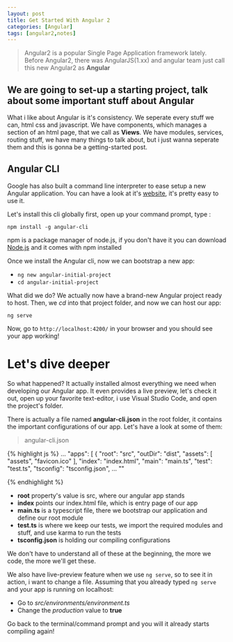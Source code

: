 ```yaml
---
layout: post
title: Get Started With Angular 2
categories: [Angular]
tags: [angular2,notes]
---
```


> Angular2 is a popular Single Page Application framework lately. Before Angular2, there was AngularJS(1.xx) and angular team just call this new Angular2 as **Angular** 


## We are going to set-up a starting project, talk about some important stuff about Angular

What i like about Angular is it's consistency. We seperate every stuff we can, html css and javascript. We have components, which manages a section of an html page, that we call as **Views**. We have modules, services, routing stuff, we have many things to talk about, but i just wanna seperate them and this is gonna be a getting-started post.

## Angular CLI

Google has also built a command line interpreter to ease setup a new Angular application. You can have a look at it's [website](https://cli.angular.io/), it's pretty easy to use it. 

Let's install this cli globally first, open up your command prompt, type :

`npm install -g angular-cli`

npm is a package manager of node.js, if you don't have it you can download [Node.js](https://nodejs.org/en/download/) and it comes with npm installed 

Once we install the Angular cli, now we can bootstrap a new app:

- `ng new angular-initial-project`
- `cd angular-initial-project`

What did we do? We actually now have a brand-new Angular project ready to host. Then, we *cd* into that project folder, and now we can host our app:

`ng serve`

Now, go to `http://localhost:4200/` in your browser and you should see your app working!

# Let's dive deeper

So what happened? It actually installed almost everything we need when developing our Angular app. It even provides a live preview, let's check it out, open up your favorite text-editor, i use Visual Studio Code, and open the project's folder.

There is actually a file named **angular-cli.json** in the root folder, it contains the important configurations of our app. Let's have a look at some of them:

> angular-cli.json

{% highlight js %}
...
 "apps": [
    {
      "root": "src",
      "outDir": "dist",
      "assets": [
        "assets",
        "favicon.ico"
      ],
      "index": "index.html",
      "main": "main.ts",
      "test": "test.ts",
      "tsconfig": "tsconfig.json",
...
""

{% endhighlight %}

 - **root** property's value is src, where our angular app stands
 - **index** points our index.html file, which is entry page of our app
 - **main.ts** is a typescript file, there we bootstrap our application and define our root module
 - **test.ts** is where we keep our tests, we import the required modules and stuff, and use karma to run the tests
 - **tsconfig.json** is holding our compiling configurations


We don't have to understand all of these at the beginning, the more we code, the more we'll get these.


We also have live-preview feature when we use `ng serve`, so to see it in action, i want to change a file. Assuming that you already typed `ng serve` and your app is running on localhost:

- Go to *src/environments/environment.ts*
- Change the *production* value to **true**

Go back to the terminal/command prompt and you will it already starts compiling again!

